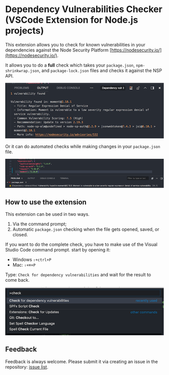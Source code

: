 # Dependency Vulnerabilities Checker (VSCode Extension for Node.js projects)

This extension allows you to check for known vulnerabilities in your dependencies against the Node Security Platform [https://nodesecurity.io/](https://nodesecurity.io/).

It allows you to do a **full** check which takes your `package.json`, `npm-shrinkwrap.json`, and `package-lock.json` files and checks it against the NSP API.

![Shows a detailed vulnerabilities output](./screenshots/dependency-output.png)

Or it can do automated checks while making changes in your `package.json` file.

![Highlights modules with vulnerabilities](./screenshots/module-warnings.png)

## How to use the extension

This extension can be used in two ways. 

1. Via the command prompt;
1. Automatic `package.json` checking when the file gets opened, saved, or closed.

If you want to do the complete check, you have to make use of the Visual Studio Code command prompt. start by opening it: 

- Windows `⇧+ctrl+P`
- Mac: `⇧+⌘+P`

Type: `Check for dependency vulnerabilities` and wait for the result to come back.

![Check for dependency vulnerabilities command ](./screenshots/check-dendencies-command.png)

## Feedback

Feedback is always welcome. Please submit it via creating an issue in the repository: [issue list](https://github.com/estruyf/vscode-dependency-vulnerabilities/issues).